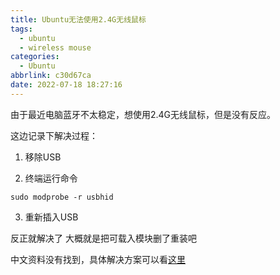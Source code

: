 ```yaml
---
title: Ubuntu无法使用2.4G无线鼠标
tags:
  - ubuntu
  - wireless mouse
categories:
  - Ubuntu
abbrlink: c30d67ca
date: 2022-07-18 18:27:16
---
```


由于最近电脑蓝牙不太稳定，想使用2.4G无线鼠标，但是没有反应。

<!-- more -->

这边记录下解决过程：

1. 移除USB

2. 终端运行命令

```shell
sudo modprobe -r usbhid
```

3. 重新插入USB

反正就解决了 大概就是把可载入模块删了重装吧

中文资料没有找到，具体解决方案可以看[这里](https://askubuntu.com/questions/172533/why-my-wireless-mouse-doesnt-work-in-ubuntu)